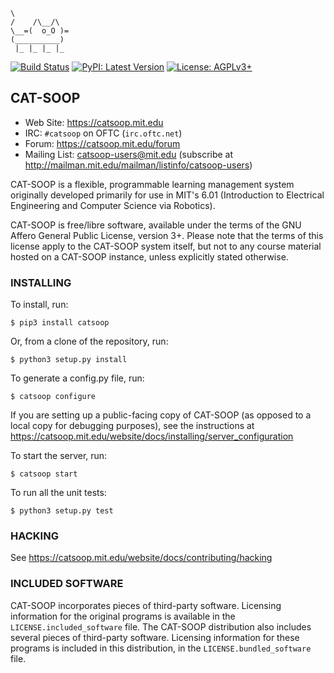 ```nohighlight
\
/    /\__/\
\__=(  o_O )=
(__________)
 |_ |_ |_ |_
```

[![Build Status](https://catsoop.mit.edu/jenkins/buildStatus/icon?job=catsoop%2Fcatsoop%2Fmaster)](https://catsoop.mit.edu/jenkins/job/catsoop/job/catsoop/job/master/)
[![PyPI: Latest Version](https://img.shields.io/pypi/v/catsoop.svg)](https://pypi.org/project/catsoop/)
[![License: AGPLv3+](https://img.shields.io/pypi/l/catsoop.svg)](https://catsoop.mit.edu/git/catsoop/catsoop/raw/branch/master/LICENSE)

## CAT-SOOP

* Web Site: <https://catsoop.mit.edu>
* IRC: `#catsoop` on OFTC (`irc.oftc.net`)
* Forum: <https://catsoop.mit.edu/forum>
* Mailing List: [catsoop-users@mit.edu](mailto:catsoop-users@mit.edu)
  (subscribe at <http://mailman.mit.edu/mailman/listinfo/catsoop-users>)


CAT-SOOP is a flexible, programmable learning management system originally
developed primarily for use in MIT's 6.01 (Introduction to Electrical
Engineering and Computer Science via Robotics).

CAT-SOOP is free/libre software, available under the terms of the GNU Affero
General Public License, version 3+.  Please note that the terms of this license
apply to the CAT-SOOP system itself, but not to any course material hosted on a
CAT-SOOP instance, unless explicitly stated otherwise.


### INSTALLING

To install, run:
```nohighlight
$ pip3 install catsoop
```

Or, from a clone of the repository, run:
```nohighlight
$ python3 setup.py install
```

To generate a config.py file, run:
```nohighlight
$ catsoop configure
```

If you are setting up a public-facing copy of CAT-SOOP (as opposed to a local
copy for debugging purposes), see the instructions at
<https://catsoop.mit.edu/website/docs/installing/server_configuration>

To start the server, run:
```nohighlight
$ catsoop start
```

To run all the unit tests:
```nohighlight
$ python3 setup.py test
```


### HACKING

See <https://catsoop.mit.edu/website/docs/contributing/hacking>


### INCLUDED SOFTWARE

CAT-SOOP incorporates pieces of third-party software.  Licensing information
for the original programs is available in the `LICENSE.included_software` file.
The CAT-SOOP distribution also includes several pieces of third-party software.
Licensing information for these programs is included in this distribution, in
the `LICENSE.bundled_software` file.
